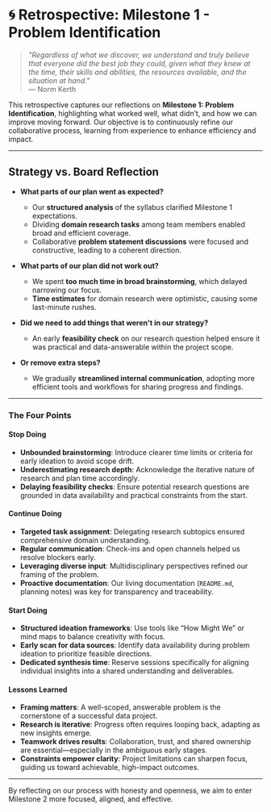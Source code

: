 # 🌀 Retrospective: Milestone 1 - Problem Identification

> *"Regardless of what we discover, we understand and truly believe that everyone
> did the best job they could, given what they knew at the time, their skills and
> abilities, the resources available, and the situation at hand."*  
> — Norm Kerth

This retrospective captures our reflections on **Milestone 1: Problem
Identification**, highlighting what worked well, what didn’t, and how we can
improve moving forward. Our objective is to continuously refine our
collaborative process, learning from experience to enhance efficiency and
impact.

---

## Strategy vs. Board Reflection

* **What parts of our plan went as expected?**
  * Our **structured analysis** of the syllabus clarified
    Milestone 1 expectations.
  * Dividing **domain research tasks** among team members enabled broad and
    efficient coverage.
  * Collaborative **problem statement discussions** were focused and
    constructive, leading to a coherent direction.

* **What parts of our plan did not work out?**
  * We spent **too much time in broad brainstorming**, which delayed narrowing our
    focus.
  * **Time estimates** for domain research were optimistic, causing some
    last-minute rushes.

* **Did we need to add things that weren't in our strategy?**
  * An early **feasibility check** on our research question helped ensure it was
    practical and data-answerable within the project scope.

* **Or remove extra steps?**
  * We gradually **streamlined internal communication**, adopting more efficient
    tools and workflows for sharing progress and findings.

---

### The Four Points

#### Stop Doing

* **Unbounded brainstorming**: Introduce clearer time limits or criteria for early
  ideation to avoid scope drift.
* **Underestimating research depth**: Acknowledge the iterative nature of research
  and plan time accordingly.
* **Delaying feasibility checks**: Ensure potential research questions are grounded
  in data availability and practical constraints from the start.

#### Continue Doing

* **Targeted task assignment**: Delegating research subtopics ensured
  comprehensive domain understanding.
* **Regular communication**: Check-ins and open channels helped us resolve
  blockers early.
* **Leveraging diverse input**: Multidisciplinary perspectives refined our
  framing of the problem.
* **Proactive documentation**: Our living documentation (`README.md`, planning
  notes) was key for transparency and traceability.

#### Start Doing

* **Structured ideation frameworks**: Use tools like “How Might We” or mind
  maps to balance creativity with focus.
* **Early scan for data sources**: Identify data availability during problem
  ideation to prioritize feasible directions.
* **Dedicated synthesis time**: Reserve sessions specifically for aligning
  individual insights into a shared understanding and deliverables.

#### Lessons Learned

* **Framing matters**: A well-scoped, answerable problem is the cornerstone of a
  successful data project.
* **Research is iterative**: Progress often requires looping back, adapting as new
  insights emerge.
* **Teamwork drives results**: Collaboration, trust, and shared ownership are
  essential—especially in the ambiguous early stages.
* **Constraints empower clarity**: Project limitations can sharpen focus, guiding
  us toward achievable, high-impact outcomes.

---

By reflecting on our process with honesty and openness, we aim to enter
Milestone 2 more focused, aligned, and effective.
